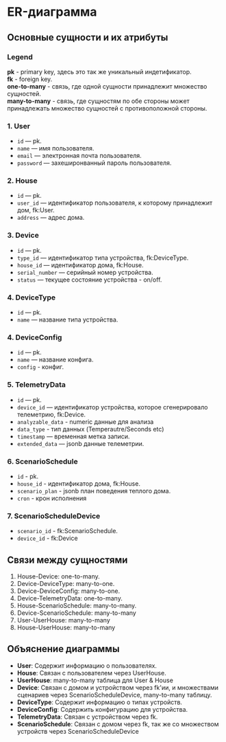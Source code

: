 # ER-диаграмма

## Основные сущности и их атрибуты

### Legend

**pk** - primary key, здесь это так же уникальный индетификатор.     
**fk** - foreign key.   
**one-to-many** - связь, где одной сущности принадлежит множество сущностей.   
**many-to-many** - связь, где сущностям по обе стороны может принадлежать множество сущностей с противоположной стороны.   

### 1. User
   - `id` — pk.
   - `name` — имя пользователя.
   - `email` — электронная почта пользователя.
   - `password` — захеширонванный пароль пользователя.

### 2. House
   - `id` — pk.
   - `user_id` — идентификатор пользователя, к которому принадлежит дом, fk:User.
   - `address` — адрес дома.

### 3. Device
   - `id` — pk.
   - `type_id` — идентификатор типа устройства, fk:DeviceType.
   - `house_id` — идентификатор дома, fk:House.
   - `serial_number` — серийный номер устройства.
   - `status` — текущее состояние устройства - on/off.

### 4. DeviceType
   - `id` — pk.
   - `name` — название типа устройства.

### 4. DeviceСonfig
   - `id` — pk.
   - `name` — название конфига.
   - `config` - конфиг.

### 5. TelemetryData
   - `id` — pk.
   - `device_id` — идентификатор устройства, которое сгенерировало телеметрию, fk:Device.
   - `analyzable_data` - numeric данные для анализа
   - `data_type` - тип данных (Temperautre/Seconds etc)
   - `timestamp` — временная метка записи.
   - `extended_data` — jsonb данные телеметрии.

### 6. ScenarioSchedule
   - `id` - pk.
   - `house_id` - идентификатор дома, fk:House.
   - `scenario_plan` - jsonb план поведения теплого дома.
   - `cron` - крон исполнения

### 7. ScenarioScheduleDevice
   - `scenario_id` - fk:ScenarioSchedule.
   - `device_id` - fk:Device

## Связи между сущностями

1. House-Device: one-to-many.
2. Device-DeviceType: many-to-one.
3. Device-DeviceConfig: many-to-one.
4. Device-TelemetryData: one-to-many.
5. House-ScenarioSchedule: many-to-many.
6. Device-ScenarioSchedule: many-to-many
7. User-UserHouse: many-to-many
8. House-UserHouse: many-to-many

## Объяснение диаграммы

- **User**: Содержит информацию о пользователях.
- **House**: Связан с пользователем через UserHouse.
- **UserHouse**: many-to-many таблица для User & House
- **Device**: Связан с домом и устройством через fk'ии, и множествами сценариев через ScenarioScheduleDevice, many-to-many таблицу.
- **DeviceType**: Содержит информацию о типах устройств.
- **DeviceConfig**: Содержить конфигурацию для устройства.
- **TelemetryData**: Связан с устройством через fk.
- **ScenarioSchedule**: Связан с домом через fk, так же со множеством устройств через ScenarioScheduleDevice